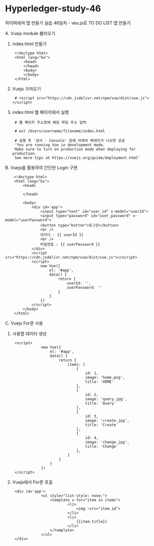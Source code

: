 # Hyperledger-study-46

하이퍼레져 앱 만들기 실습 46일차 - veu.js로 TO DO LIST 앱 만들기

A. Vuejs module 불러오기

1. index.html 만들기

        <!doctype html>
        <html lang="ko">
            <head>
            </head>
            <body>
            </body>
        </html>

2. Vuejs 가져오기

        # <script src="https://cdn.jsdelivr.net/npm/vue/dist/vue.js"></script>

3. index.html 웹 페이지에서 실행

        # 웹 페이지 주소창에 해당 파일 주소 입력

        # ex) /Users/username/filename/index.html

        # 실행 후 '검사 - Console' 창에 아래의 메세지가 나오면 성공
        'You are running Vue in development mode.
        Make sure to turn on production mode when deploying for production.
        See more tips at https://vuejs.org/guide/deployment.html'


B. Vuejs를 활용하여 간단한 Login 구현

        <!doctype html>
        <html lang="ko">
            <head>

            </head>

            <body>
                <div id='app'>
                    <input type="text" id="user_id" v-model="userId">
                    <input type="password" id="user_password" v-model="userPassword">
                    <button type="button">로그인</button>
                    <br />
                    아이디 : {{ userId }}
                    <br />
                    비밀번호 : {{ userPassword }}
                </div>
                <script src="https://cdn.jsdelivr.net/npm/vue/dist/vue.js"></script>
                <script>
                    new Vue({
                        el: '#app',
                        data() {
                            return {
                                userId: '',
                                userPassword: ''
                            }
                        }
                    })
                </script>
            </body>
        </html>

C. Vuejs For문 사용

1. 사용할 데이터 생성

        <script>
                    new Vue({
                        el: '#app',
                        data() {
                            return {
                                items: [
                                    {
                                        id: 1,
                                        image: 'home.png',
                                        title: 'HOME'
                                    },
                                    {
                                        id: 2,
                                        image: 'query.jpg',
                                        title: 'Query'
                                    },
                                    {
                                        id: 3,
                                        image: 'create.jpg',
                                        title: 'Create'
                                    },
                                    {
                                        id: 4,
                                        image: 'change.jpg',
                                        title: 'Change'
                                    },
                                ]
                            }
                        }
                    })
        </script>

2. Vuejs에서 For문 호출

        <div id='app'>
                    <ul style="list-style: none;">
                        <template v-for="item in items">
                                <li>
                                    <img :src="item.id">
                                </li>
                                <li>
                                    {{item.title}}
                                </li>
                        </template>
                    </ul>
        </div>
